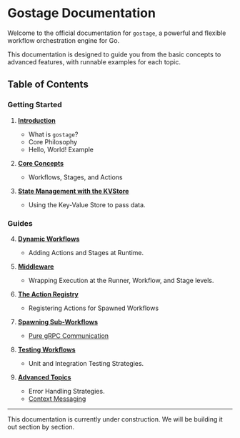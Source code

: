 # Gostage Documentation

Welcome to the official documentation for `gostage`, a powerful and flexible workflow orchestration engine for Go.

This documentation is designed to guide you from the basic concepts to advanced features, with runnable examples for each topic.

## Table of Contents

### Getting Started

1.  [**Introduction**](./00-introduction/README.md)
    *   What is `gostage`?
    *   Core Philosophy
    *   Hello, World! Example

2.  [**Core Concepts**](./01-core-concepts/README.md)
    *   Workflows, Stages, and Actions

3.  [**State Management with the KVStore**](./02-state-management/README.md)
    *   Using the Key-Value Store to pass data.

### Guides

4.  [**Dynamic Workflows**](./03-dynamic-workflows/README.md)
    *   Adding Actions and Stages at Runtime.

5.  [**Middleware**](./04-middleware/README.md)
    *   Wrapping Execution at the Runner, Workflow, and Stage levels.

6.  [**The Action Registry**](./05-action-registry/README.md)
    *   Registering Actions for Spawned Workflows

7.  [**Spawning Sub-Workflows**](./06-spawning-subworkflows/README.md)
    *   [Pure gRPC Communication](./06-spawning-subworkflows/grpc-spawning.md)

8.  [**Testing Workflows**](./07-testing-workflows/README.md)
    *   Unit and Integration Testing Strategies.

9.  [**Advanced Topics**](./08-advanced-topics/README.md)
    *   Error Handling Strategies.
    *   [Context Messaging](./08-advanced-topics/context-messaging.md)

---

This documentation is currently under construction. We will be building it out section by section. 